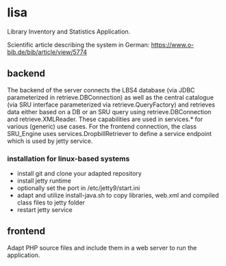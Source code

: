 # lisa
Library Inventory and Statistics Application.

Scientific article describing the system in German: https://www.o-bib.de/bib/article/view/5774
## backend
The backend of the server connects the LBS4 database (via JDBC parameterized in retrieve.DBConnection) as well as the central catalogue (via SRU interface parameterized via retrieve.QueryFactory) and retrieves data either based on a DB or an SRU query using retrieve.DBConnection and retrieve.XMLReader. These capabilities are used in services.* for various (generic) use cases. For the frontend connection, the class SRU_Engine uses services.DropbillRetriever to define a service endpoint which is used by jetty service.

### installation for linux-based systems
- install git and clone your adapted repository
- install jetty runtime
- optionally set the port in /etc/jetty9/start.ini
- adapt and utilize install-java.sh to copy libraries, web.xml and compiled class files to jetty folder
- restart jetty service

## frontend
Adapt PHP source files and include them in a web server to run the application.
